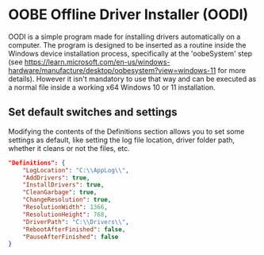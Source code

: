 # OOBE Offline Driver Installer (OODI)

OODI is a simple program made for installing drivers automatically on a computer. The program is designed to be inserted as a routine inside the Windows device installation process, specifically at the 'oobeSystem' step (see https://learn.microsoft.com/en-us/windows-hardware/manufacture/desktop/oobesystem?view=windows-11 for more details). However it isn't mandatory to use that way and can be executed as a normal file inside a working x64 Windows 10 or 11 installation.

## Set default switches and settings
Modifying the contents of the Definitions section allows you to set some settings as default, like setting the log file location, driver folder path, whether it cleans or not the files, etc.

```json
"Definitions": {
    "LogLocation": "C:\\AppLog\\",
    "AddDrivers": true,
    "InstallDrivers": true,
    "CleanGarbage": true,
    "ChangeResolution": true,
    "ResolutionWidth": 1366,
    "ResolutionHeight": 768,
    "DriverPath": "C:\\Drivers\\",
    "RebootAfterFinished": false,
    "PauseAfterFinished": false
}
```
